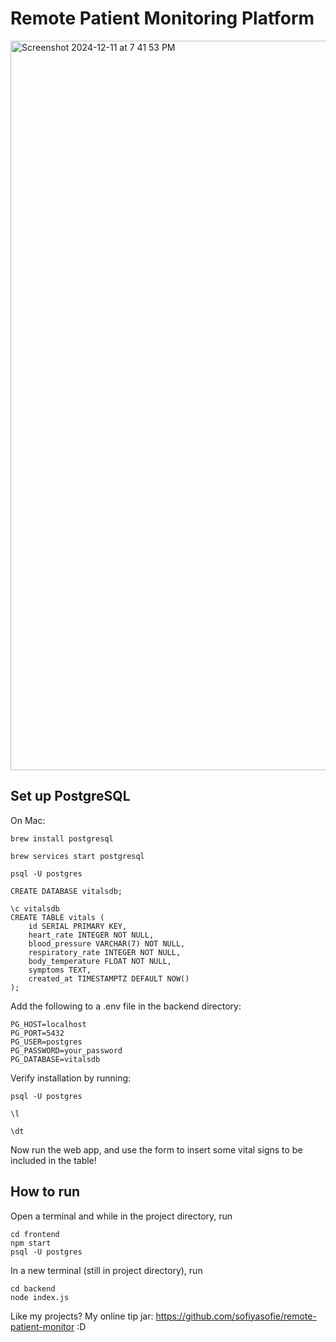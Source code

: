 # Remote Patient Monitoring Platform

<img width="1167" alt="Screenshot 2024-12-11 at 7 41 53 PM" src="https://github.com/user-attachments/assets/0237584a-69d1-4269-8511-fdd7a2e7e353" />

## Set up PostgreSQL
On Mac:
```
brew install postgresql
```
```
brew services start postgresql
```
```
psql -U postgres
```
```
CREATE DATABASE vitalsdb;
```
```
\c vitalsdb
CREATE TABLE vitals (
    id SERIAL PRIMARY KEY,
    heart_rate INTEGER NOT NULL,
    blood_pressure VARCHAR(7) NOT NULL,
    respiratory_rate INTEGER NOT NULL,
    body_temperature FLOAT NOT NULL,
    symptoms TEXT,
    created_at TIMESTAMPTZ DEFAULT NOW()
);
```

Add the following to a .env file in the backend directory:

```
PG_HOST=localhost
PG_PORT=5432
PG_USER=postgres
PG_PASSWORD=your_password
PG_DATABASE=vitalsdb
```
Verify installation by running:
```
psql -U postgres
```
```
\l
```
```
\dt 
```
Now run the web app, and use the form to insert some vital signs to be included in the table!


## How to run

Open a terminal and while in the project directory, run
```
cd frontend
npm start
psql -U postgres
```

In a new terminal (still in project directory), run 
```
cd backend
node index.js
```

Like my projects? My online tip jar: https://github.com/sofiyasofie/remote-patient-monitor :D
